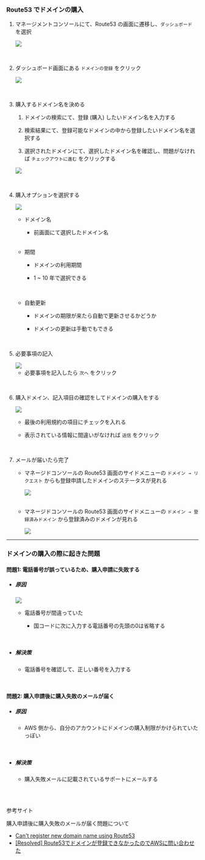 ### Route53 でドメインの購入

1. マネージメントコンソールにて、Route53 の画面に遷移し、`ダッシュボード` を選択

    <img src="./img/Route53-Register-Domain_1.png" />

<br>

2. ダッシュボード画面にある `ドメインの登録` をクリック

    <img src="./img/Route53-Register-Domain_2.png" />

<br>

3. 購入するドメイン名を決める

    1. ドメインの検索にて、登録 (購入) したいドメイン名を入力する

    2. 検索結果にて、登録可能なドメインの中から登録したいドメイン名を選択する

    3. 選択されたドメインにて、選択したドメイン名を確認し、問題がなければ `チェックアウトに進む` をクリックする

    <img src="./img/Route53-Register-Domain_3.png" />

<br>

4. 購入オプションを選択する

    <img src="./img/Route53-Register-Domain_4.png" />

    <br>

    - ドメイン名

        - 前画面にて選択したドメイン名

    <br>

    - 期間

        - ドメインの利用期間

        - 1 ~ 10 年で選択できる

    <br>

    - 自動更新

        - ドメインの期限が来たら自動で更新させるかどうか

        - ドメインの更新は手動でもできる

<br>

5. 必要事項の記入

    <img src="./img/Route53-Register-Domain_5.png" />

    <br>

    - 必要事項を記入したら `次へ` をクリック

<br>

6. 購入ドメイン、記入項目の確認をしてドメインの購入をする

    <img src="./img/Route53-Register-Domain_6.png" />

    <br>

    - 最後の利用規約の項目にチェックを入れる

    - 表示されている情報に間違いがなければ `送信` をクリック

<br>

7. メールが届いたら完了

    - マネージドコンソールの Route53 画面のサイドメニューの `ドメイン → リクエスト` からも登録申請したドメインのステータスが見れる

        <img src="./img/Route53-Register-Domain_7.png" />

    <br>

    - マネージドコンソールの Route53 画面のサイドメニューの `ドメイン → 登録済みドメイン` から登録済みのドメインが見れる

        <img src="./img/Route53-Register-Domain_8.png" />

---

### ドメインの購入の際に起きた問題

#### 問題1: 電話番号が誤っているため、購入申請に失敗する

- ##### 原因

    <img src="./img/Route53-Register-Domain-Issue_1.png" />

    <br>

    - 電話番号が間違っていた

        - 国コードに次に入力する電話番号の先頭の0は省略する

<br>

- ##### 解決策

    - 電話番号を確認して、正しい番号を入力する

<br>

#### 問題2: 購入申請後に購入失敗のメールが届く

- ##### 原因

    - AWS 側から、自分のアカウントにドメインの購入制限がかけられていたっぽい

<br>

- ##### 解決策

    - 購入失敗メールに記載されているサポートにメールする

<br>
<br>

参考サイト

購入申請後に購入失敗のメールが届く問題について
- [Can't register new domain name using Route53](https://repost.aws/questions/QU0fAHnomBSdOtpUzOyjpeRQ/can-t-register-new-domain-name-using-route53)
- [[Resolved] Route53でドメインが登録できなかったのでAWSに問い合わせた](https://zenn.dev/jyama/articles/b57121044bfe4d)